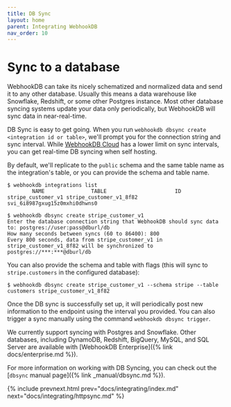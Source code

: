 ```yaml
---
title: DB Sync
layout: home
parent: Integrating WebhookDB
nav_order: 10
---
```


# Sync to a database

WebhookDB can take its nicely schematized and normalized data and send it to any other database.
Usually this means a data warehouse like Snowflake, Redshift, or some other Postgres instance.
Most other database syncing systems update your data only periodically,
but WebhookDB will sync data in near-real-time.

DB Sync is easy to get going. When you run `webhookdb dbsync create <integration id or table>`,
we'll prompt you for the connection string and sync interval.
While [WebhookDB Cloud](https://webhookdb.com) has a lower limit on sync intervals,
you can get real-time DB syncing when self hosting.

By default, we'll replicate to the `public` schema and the same table name as the integration's table,
or you can provide the schema and table name.

```
$ webhookdb integrations list
        NAME               TABLE                      ID
stripe_customer_v1 stripe_customer_v1_8f82 svi_6i8987gxug15z0mxhi0dhwns0

$ webhookdb dbsync create stripe_customer_v1
Enter the database connection string that WebhookDB should sync data to: postgres://user:pass@dburl/db
How many seconds between syncs (60 to 86400): 800
Every 800 seconds, data from stripe_customer_v1 in stripe_customer_v1_8f82 will be synchronized to postgres://***:***@dburl/db
```

You can also provide the schema and table with flags (this will sync to `stripe.customers` in the configured database):

```
$ webhookdb dbsync create stripe_customer_v1 --schema stripe --table customers stripe_customer_v1_8f82
```

Once the DB sync is successfully set up, it will periodically post new information to the endpoint using the interval you provided.
You can also trigger a sync manually using the command `webhookdb dbsync trigger`.

We currently support syncing with Postgres and Snowflake.
Other databases, including DynamoDB, Redshift, BigQuery, MySQL, and SQL Server are available with [WebhookDB Enterprise]({% link docs/enterprise.md %}).

For more information on working with DB Syncing, you can check out the [`dbsync` manual page]({% link _manual/dbsync.md %}).

{% include prevnext.html prev="docs/integrating/index.md" next="docs/integrating/httpsync.md" %}
